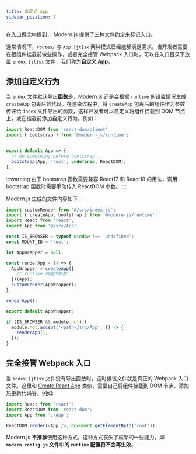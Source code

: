 ```yaml
---
title: 自定义 App
sidebar_position: 7
---
```


在[入口](/docs/guides/concept/entries)概念中提到， Modern.js 提供了三种文件约定来标记入口。

通常情况下，`routes/` 与 `App.[jt]sx` 两种模式已经能够满足需求。当开发者需要在根组件挂载前做些操作，或者完全接管 Webpack 入口时，可以在入口目录下放置 `index.[jt]sx` 文件，我们称为**自定义 App**。

## 添加自定义行为

当 `index` 文件默认导出**函数**是，Modern.js 还是会根据 `runtime` 的设置情况生成 `createApp` 包裹后的代码。在渲染过程中，将 `createApp` 包裹后的组件作为参数传递给 `index` 文件导出的函数，这样开发者可以自定义将组件挂载到 DOM 节点上，或在挂载前添加自定义行为。例如：

```js title=src/index.jsx
import ReactDOM from 'react-dom/client'
import { bootstrap } from '@modern-js/runtime';


export default App => {
  // do something before bootstrap...
  bootstrap(App, 'root', undefined, ReactDOM);
};
```

:::warning
由于 bootstrap 函数需要兼容 React17 和 React18 的用法，调用 bootstrap 函数时需要手动传入 ReactDOM 参数。
:::

Modern.js 生成的文件内容如下：

```js
import customRender from '@/src/index.js';
import { createApp, bootstrap } from '@modern-js/runtime';
import React from 'react';
import App from '@/src/App';

const IS_BROWSER = typeof window !== 'undefined';
const MOUNT_ID = 'root';

let AppWrapper = null;

const renderApp = () => {
  AppWrapper = createApp({
    // runtime 的插件参数...
  })(App);
  customRender(AppWrapper);
};

renderApp();

export default AppWrapper;

if (IS_BROWSER && module.hot) {
  module.hot.accept('<path>/src/App', () => {
    renderApp();
  });
}
```

## 完全接管 Webpack 入口

当 `index.[jt]sx` 文件没有导出函数时，这时候该文件就是真正的 Webpack 入口文件。这里和 [Create React App](https://github.com/facebook/create-react-app) 类似，需要自己将组件挂载到 DOM 节点、添加热更新代码等。例如:

```js title=src/index.jsx
import React from 'react';
import ReactDOM from 'react-dom';
import App from './App';

ReactDOM.render(<App />, document.getElementById('root'));
```

Modern.js **不推荐**使用这种方式，这种方式丧失了框架的一些能力，如 **`modern.config.js` 文件中的 `runtime` 配置将不会再生效**。

